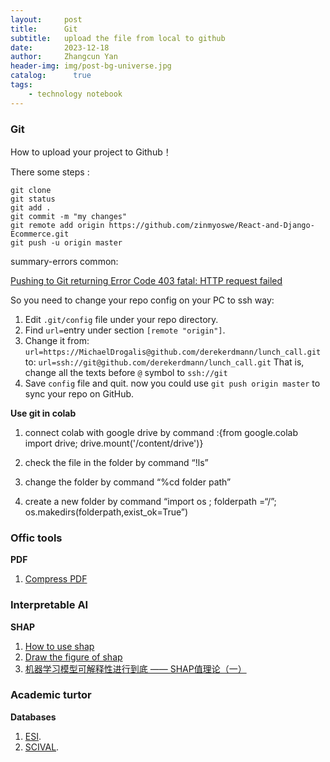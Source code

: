 ```yaml
---
layout:     post
title:      Git
subtitle:   upload the file from local to github
date:       2023-12-18
author:     Zhangcun Yan
header-img: img/post-bg-universe.jpg
catalog:      true
tags:
    - technology notebook
---
```


###  Git
How to upload your project to Github！

There some steps :

```git
git clone 
git status
git add .
git commit -m "my changes" 
git remote add origin https://github.com/zinmyoswe/React-and-Django-Ecommerce.git
git push -u origin master
```

summary-errors common:

[Pushing to Git returning Error Code 403 fatal: HTTP request failed](https://stackoverflow.com/questions/7438313/pushing-to-git-returning-error-code-403-fatal-http-request-failed)

So you need to change your repo config on your PC to ssh way:

1. Edit `.git/config` file under your repo directory.
2. Find `url=`entry under section `[remote "origin"]`.
3. Change it from:
   `url=https://MichaelDrogalis@github.com/derekerdmann/lunch_call.git`
   to: 
   `url=ssh://git@github.com/derekerdmann/lunch_call.git`
   That is, change all the texts before `@` symbol to `ssh://git`
4. Save `config` file and quit. now you could use `git push origin master` to sync your repo on GitHub.



**Use git in colab**

1. connect colab with google drive by command :{from google.colab import drive; drive.mount('/content/drive')}
2. check the file in the folder by command “!ls”
3. change the folder by command “%cd folder path”

4. create a new folder by command “import os ; folderpath =“/”; os.makedirs(folderpath,exist_ok=True”)



###  Offic tools

**PDF**

1. [Compress PDF](https://smallpdf.com/result#r=1d898b1b1d97f6a87d700957b8954afd&t=compress)


### Interpretable AI

**SHAP**
1. [How to use shap](https://blog.csdn.net/sinat_26917383/article/details/115400327)
2. [Draw the figure of shap](https://blog.51cto.com/u_13544/8766623)
3. [机器学习模型可解释性进行到底 —— SHAP值理论（一）](https://blog.csdn.net/sinat_26917383/article/details/115400327?spm=1001.2014.3001.5501)


### Academic turtor
**Databases**
1. [ESI]().
2. [SCIVAL]().




